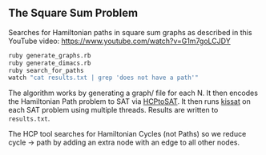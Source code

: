 ## The Square Sum Problem

Searches for Hamiltonian paths in square sum graphs as described in this YouTube video:
https://www.youtube.com/watch?v=G1m7goLCJDY

```sh
ruby generate_graphs.rb
ruby generate_dimacs.rb
ruby search_for_paths
watch "cat results.txt | grep 'does not have a path'"
```

The algorithm works by generating a graph/ file for each N. It then encodes the
Hamiltonian Path problem to SAT via [HCPtoSAT](https://github.com/7HAL32/HCPtoSAT).
It then runs [kissat](https://github.com/arminbiere/kissat) on each SAT problem
using multiple threads. Results are written to `results.txt`.

The HCP tool searches for Hamiltonian Cycles (not Paths) so we reduce
cycle -> path by adding an extra node with an edge to all other nodes.
